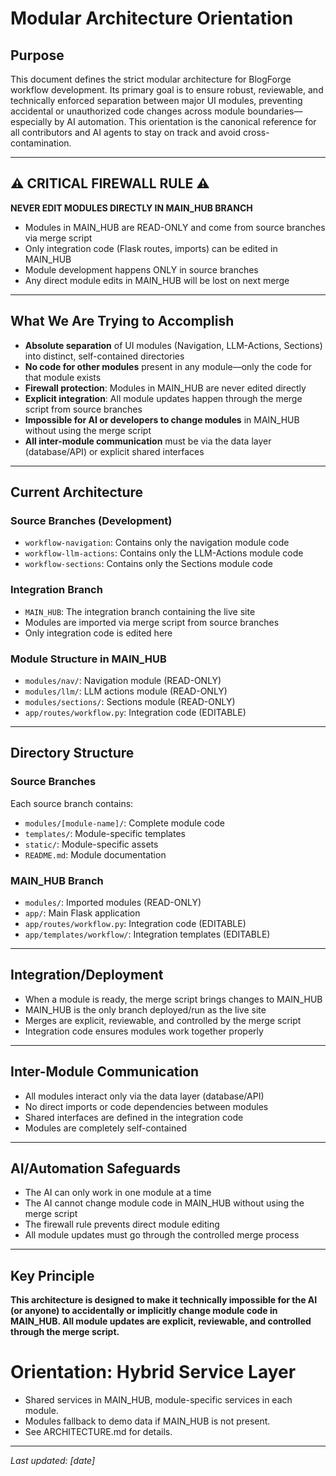 # Modular Architecture Orientation

## Purpose
This document defines the strict modular architecture for BlogForge workflow development. Its primary goal is to ensure robust, reviewable, and technically enforced separation between major UI modules, preventing accidental or unauthorized code changes across module boundaries—especially by AI automation. This orientation is the canonical reference for all contributors and AI agents to stay on track and avoid cross-contamination.

---

## ⚠️ CRITICAL FIREWALL RULE ⚠️

**NEVER EDIT MODULES DIRECTLY IN MAIN_HUB BRANCH**

- Modules in MAIN_HUB are READ-ONLY and come from source branches via merge script
- Only integration code (Flask routes, imports) can be edited in MAIN_HUB
- Module development happens ONLY in source branches
- Any direct module edits in MAIN_HUB will be lost on next merge

---

## What We Are Trying to Accomplish

- **Absolute separation** of UI modules (Navigation, LLM-Actions, Sections) into distinct, self-contained directories
- **No code for other modules** present in any module—only the code for that module exists
- **Firewall protection**: Modules in MAIN_HUB are never edited directly
- **Explicit integration**: All module updates happen through the merge script from source branches
- **Impossible for AI or developers to change modules** in MAIN_HUB without using the merge script
- **All inter-module communication** must be via the data layer (database/API) or explicit shared interfaces

---

## Current Architecture

### Source Branches (Development)
- `workflow-navigation`: Contains only the navigation module code
- `workflow-llm-actions`: Contains only the LLM-Actions module code  
- `workflow-sections`: Contains only the Sections module code

### Integration Branch
- `MAIN_HUB`: The integration branch containing the live site
- Modules are imported via merge script from source branches
- Only integration code is edited here

### Module Structure in MAIN_HUB
- `modules/nav/`: Navigation module (READ-ONLY)
- `modules/llm/`: LLM actions module (READ-ONLY)
- `modules/sections/`: Sections module (READ-ONLY)
- `app/routes/workflow.py`: Integration code (EDITABLE)

---

## Directory Structure

### Source Branches
Each source branch contains:
- `modules/[module-name]/`: Complete module code
- `templates/`: Module-specific templates
- `static/`: Module-specific assets
- `README.md`: Module documentation

### MAIN_HUB Branch
- `modules/`: Imported modules (READ-ONLY)
- `app/`: Main Flask application
- `app/routes/workflow.py`: Integration code (EDITABLE)
- `app/templates/workflow/`: Integration templates (EDITABLE)

---

## Integration/Deployment

- When a module is ready, the merge script brings changes to MAIN_HUB
- MAIN_HUB is the only branch deployed/run as the live site
- Merges are explicit, reviewable, and controlled by the merge script
- Integration code ensures modules work together properly

---

## Inter-Module Communication

- All modules interact only via the data layer (database/API)
- No direct imports or code dependencies between modules
- Shared interfaces are defined in the integration code
- Modules are completely self-contained

---

## AI/Automation Safeguards

- The AI can only work in one module at a time
- The AI cannot change module code in MAIN_HUB without using the merge script
- The firewall rule prevents direct module editing
- All module updates must go through the controlled merge process

---

## Key Principle

**This architecture is designed to make it technically impossible for the AI (or anyone) to accidentally or implicitly change module code in MAIN_HUB. All module updates are explicit, reviewable, and controlled through the merge script.**

# Orientation: Hybrid Service Layer

- Shared services in MAIN_HUB, module-specific services in each module.
- Modules fallback to demo data if MAIN_HUB is not present.
- See ARCHITECTURE.md for details.

---

_Last updated: [date]_ 